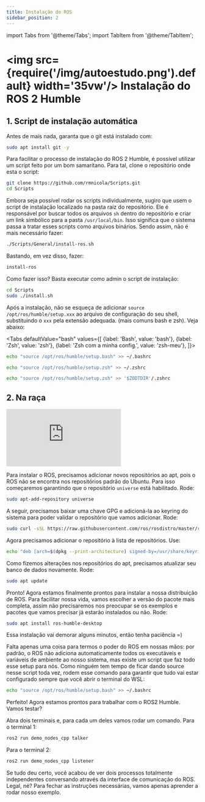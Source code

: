 ```yaml
---
title: Instalação do ROS
sidebar_position: 2
---
```

import Tabs from '@theme/Tabs';
import TabItem from '@theme/TabItem';

# <img src={require('/img/autoestudo.png').default} width='35vw'/> Instalação do ROS 2 Humble

## 1. Script de instalação automática

Antes de mais nada, garanta que o git está instalado com:
```bash
sudo apt install git -y
```

Para facilitar o processo de instalação do ROS 2 Humble, é possível utilizar 
um script feito por um bom samaritano. Para tal, clone o repositório onde esta
o script:

```bash
git clone https://github.com/rmnicola/Scripts.git
cd Scripts
```

Embora seja possível rodar os scripts individualmente, sugiro que usem o script
de instalação localizado na pasta raíz do repositório. Ele é responsável por
buscar todos os arquivos `sh` dentro do repositório e criar um link simbólico
para a pasta `/usr/local/bin`. Isso significa que o sistema passa a tratar
esses scripts como arquivos binários. Sendo assim, não é mais necessário fazer:

```bash
./Scripts/General/install-ros.sh 
```

Bastando, em vez disso, fazer:

```bash
install-ros 
```

Como fazer isso? Basta executar como admin o script de instalação:

```bash
cd Scripts 
sudo ./install.sh
```

Após a instalação, não se esqueça de adicionar `source
/opt/ros/humble/setup.xxx` ao arquivo de configuração do seu shell,
substituindo o `xxx` pela extensão adequada. (mais comuns bash e zsh). Veja
abaixo:

<Tabs defaultValue="bash" values={[
        {label: 'Bash', value: 'bash'},
        {label: 'Zsh', value: 'zsh'},
        {label: 'Zsh com a minha config.', value: 'zsh-meu'},
  ]}>

<TabItem value="bash">

```bash
echo "source /opt/ros/humble/setup.bash" >> ~/.bashrc
```

</TabItem>

<TabItem value="zsh">

```bash
echo "source /opt/ros/humble/setup.zsh" >> ~/.zshrc
```

</TabItem>

<TabItem value="zsh-meu">

```bash
echo "source /opt/ros/humble/setup.zsh" >> '$ZODTDIR'/.zshrc
```

</TabItem>
</Tabs>

## 2. Na raça

<div style={{ textAlign: 'center' }}>
    <iframe 
        style={{
            display: 'block',
            margin: 'auto',
            width: '100%',
            height: '50vh',
        }}
        src="https://www.youtube.com/embed/Dt1x4NBPp-Y" 
        frameborder="0" 
        allowFullScreen>
    </iframe>
</div>

Para instalar o ROS, precisamos adicionar novos repositórios ao apt, pois o ROS não se encontra nos repositórios padrão do Ubuntu. Para isso começaremos garantindo que o repositório `universe` está habilitado. Rode:

```bash
sudo apt-add-repository universe
```

A seguir, precisamos baixar uma chave GPG e adicioná-la ao keyring do sistema para poder validar o repositório que vamos adicionar. Rode:
```bash
sudo curl -sSL https://raw.githubusercontent.com/ros/rosdistro/master/ros.key -o /usr/share/keyrings/ros-archive-keyring.gpg
```

Agora precisamos adicionar o repositório à lista de repositórios. Use:
```bash
echo "deb [arch=$(dpkg --print-architecture) signed-by=/usr/share/keyrings/ros-archive-keyring.gpg] http://packages.ros.org/ros2/ubuntu $(. /etc/os-release && echo $UBUNTU_CODENAME) main" | sudo tee /etc/apt/sources.list.d/ros2.list > /dev/null
```

Como fizemos alterações nos repositórios do apt, precisamos atualizar seu banco de dados novamente. Rode:

```bash
sudo apt update
```

Pronto! Agora estamos finalmente prontos para instalar a nossa distribuição de ROS. Para facilitar nossa vida, vamos escolher a versão do pacote mais completa, assim não precisaremos nos preocupar se os exemplos e pacotes que vamos precisar já estarão instalados ou não. Rode:

```bash
sudo apt install ros-humble-desktop
```

Essa instalação vai demorar alguns minutos, então tenha paciência =)

Falta apenas uma coisa para termos o poder do ROS em nossas mãos: por padrão, o ROS não adiciona automaticamente todos os executáveis e variáveis de ambiente ao nosso sistema, mas existe um script que faz todo esse setup para nós. Como ninguém tem tempo de ficar dando source nesse script toda vez, rodem esse comando para garantir que tudo vai estar configurado sempre que você abrir o terminal do WSL:

```bash
echo "source /opt/ros/humble/setup.bash" >> ~/.bashrc
```

Perfeito! Agora estamos prontos para trabalhar com o ROS2 Humble. Vamos testar?

Abra dois terminais e, para cada um deles vamos rodar um comando. Para o terminal 1:

```bash
ros2 run demo_nodes_cpp talker
```

Para o terminal 2:
```bash
ros2 run demo_nodes_cpp listener
```

Se tudo deu certo, você acabou de ver dois processos totalmente independentes conversando através da interface de comunicação do ROS. Legal, né? Para fechar as instruções necessárias, vamos apenas aprender a rodar nosso exemplo.

